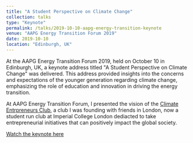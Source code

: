 ```yaml
---
title: "A Student Perspective on Climate Change"
collection: talks
type: "Keynote"
permalink: /talks/2019-10-10-aapg-energy-transition-keynote
venue: "AAPG Energy Transition Forum 2019"
date: 2019-10-10
location: "Edinburgh, UK"
---
```

At the AAPG Energy Transition Forum 2019, held on October 10 in Edinburgh, UK, a keynote address titled "A Student Perspective on Climate Change" was delivered. This address provided insights into the concerns and expectations of the younger generation regarding climate change, emphasizing the role of education and innovation in driving the energy transition. 

At AAPG Energy Transition Forum, I presented the vision of the [Climate Entrpreneurs Club](https://www.climateentrepreneurs.uk/), a club I was founding with friends in London, now a student run club at Imperial College London dediacted to take entrepreneurial initiatives that can positively impact the global society.

[Watch the keynote here](https://www.youtube.com/watch?v=HGay34cgdAo) 
